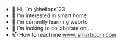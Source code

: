 - 👋 Hi, I’m @heliope123
- 👀 I’m interested in smart home
- 🌱 I’m currently learning webrtc
- 💞️ I’m looking to collaborate on ...
- 📫 How to reach me www.ismartroom.com

<!---
heliope123/heliope123 is a ✨ special ✨ repository because its `README.md` (this file) appears on your GitHub profile.
You can click the Preview link to take a look at your changes.
--->
